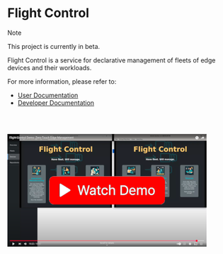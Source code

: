 # Flight Control

> [!NOTE]
> This project is currently in beta.

Flight Control is a service for declarative management of fleets of edge devices and their workloads.

For more information, please refer to:

* [User Documentation](docs/user/README.md)
* [Developer Documentation](docs/developer/README.md)

<br><br>

[![Watch the demo](docs/images/demo-thumbnail.png)](https://www.youtube.com/watch?v=WzNG_uWnmzk)

